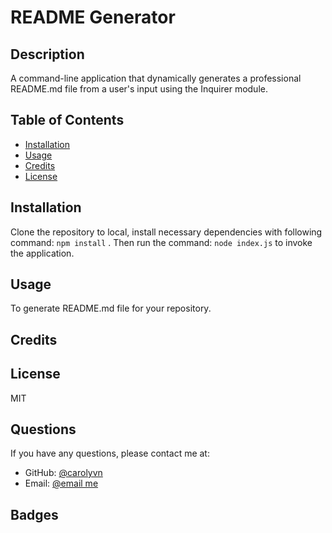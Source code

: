 # README Generator

  ## Description
  A command-line application that dynamically generates a professional README.md file from a user's input using the Inquirer module.

  ## Table of Contents
  - [Installation](#installation)
  - [Usage](#usage)
  - [Credits](#credits)
  - [License](#lincense)

  ## Installation
  Clone the repository to local, install necessary dependencies with following command: ```npm install``` . Then run the command: ```node index.js``` to invoke the application.

  ## Usage
  To generate README.md file for your repository.

  ## Credits
  

  ## License
  MIT

  ## Questions
  If you have any questions, please contact me at: 
  - GitHub: [@carolyvn](https://github.com/carolyvn)
  - Email: [@email me](dreamfx@hotmail.com)



  ## Badges
  
